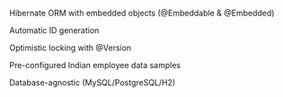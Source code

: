 Hibernate ORM with embedded objects (@Embeddable & @Embedded)

Automatic ID generation

Optimistic locking with @Version

Pre-configured Indian employee data samples

Database-agnostic (MySQL/PostgreSQL/H2)
